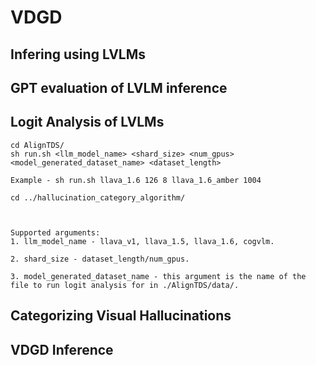 # VDGD

## Infering using LVLMs

## GPT evaluation of LVLM inference

## Logit Analysis of LVLMs
```
cd AlignTDS/ 
sh run.sh <llm_model_name> <shard_size> <num_gpus> <model_generated_dataset_name> <dataset_length>

Example - sh run.sh llava_1.6 126 8 llava_1.6_amber 1004

cd ../hallucination_category_algorithm/



Supported arguments:
1. llm_model_name - llava_v1, llava_1.5, llava_1.6, cogvlm.

2. shard_size - dataset_length/num_gpus.

3. model_generated_dataset_name - this argument is the name of the file to run logit analysis for in ./AlignTDS/data/.
```

## Categorizing Visual Hallucinations

## VDGD Inference
